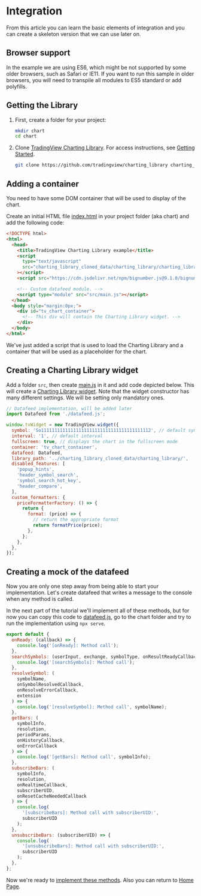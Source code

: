 # Integration

From this article you can learn the basic elements of integration and you can create a skeleton version that we can use later on.

## Browser support

In the example we are using ES6, which might be not supported by some older browsers, such as Safari or IE11. If you want to run this sample in older browsers, you will need to transpile all modules to ES5 standard or add polyfills.

## Getting the Library

1. First, create a folder for your project:

   ```bash
   mkdir chart
   cd chart
   ```

1. Clone [TradingView Charting Library][library-url]. For access instructions, see [Getting Started](getting-started.md).

   ```bash
   git clone https://github.com/tradingview/charting_library charting_library_cloned_data
   ```

## Adding a container

You need to have some DOM container that will be used to display of the chart.

Create an initial HTML file [index.html](../index.html) in your project folder (aka chart) and add the following code:

```html
<!DOCTYPE html>
<html>
  <head>
    <title>TradingView Charting Library example</title>
    <script
      type="text/javascript"
      src="charting_library_cloned_data/charting_library/charting_library.js"
    ></script>
    <script src="https://cdn.jsdelivr.net/npm/bignumber.js@9.1.0/bignumber.min.js"></script>

    <!-- Custom datafeed module. -->
    <script type="module" src="src/main.js"></script>
  </head>
  <body style="margin:0px;">
    <div id="tv_chart_container">
      <!-- This div will contain the Charting Library widget. -->
    </div>
  </body>
</html>
```

We've just added a script that is used to load the Charting Library and a container that will be used as a placeholder for the chart.

## Creating a Charting Library widget

Add a folder `src`, then create [main.js](../src/main.js) in it and add code depicted below. This will create a [Charting Library widget][widget-docs-url]. Note that the widget constructor has many different settings. We will be setting only mandatory ones.

```javascript
// Datafeed implementation, will be added later
import Datafeed from './datafeed.js';

window.tvWidget = new TradingView.widget({
  symbol: 'So11111111111111111111111111111111111111112', // default symbol
  interval: '1', // default interval
  fullscreen: true, // displays the chart in the fullscreen mode
  container: 'tv_chart_container',
  datafeed: Datafeed,
  library_path: '../charting_library_cloned_data/charting_library/',
  disabled_features: [
    'popup_hints',
    'header_symbol_search',
    'symbol_search_hot_key',
    'header_compare',
  ],
  custom_formatters: {
    priceFormatterFactory: () => {
      return {
        format: (price) => {
          // return the appropriate format
          return formatPrice(price);
        },
      };
    },
  },
});
```

## Creating a mock of the datafeed

Now you are only one step away from being able to start your implementation. Let's create datafeed that writes a message to the console when any method is called.

In the next part of the tutorial we'll implement all of these methods, but for now you can copy this code to [datafeed.js](../src/datafeed.js), go to the chart folder and try to run the implementation using `npx serve`.

```javascript
export default {
  onReady: (callback) => {
    console.log('[onReady]: Method call');
  },
  searchSymbols: (userInput, exchange, symbolType, onResultReadyCallback) => {
    console.log('[searchSymbols]: Method call');
  },
  resolveSymbol: (
    symbolName,
    onSymbolResolvedCallback,
    onResolveErrorCallback,
    extension
  ) => {
    console.log('[resolveSymbol]: Method call', symbolName);
  },
  getBars: (
    symbolInfo,
    resolution,
    periodParams,
    onHistoryCallback,
    onErrorCallback
  ) => {
    console.log('[getBars]: Method call', symbolInfo);
  },
  subscribeBars: (
    symbolInfo,
    resolution,
    onRealtimeCallback,
    subscriberUID,
    onResetCacheNeededCallback
  ) => {
    console.log(
      '[subscribeBars]: Method call with subscriberUID:',
      subscriberUID
    );
  },
  unsubscribeBars: (subscriberUID) => {
    console.log(
      '[unsubscribeBars]: Method call with subscriberUID:',
      subscriberUID
    );
  },
};
```

Now we're ready to [implement these methods](datafeed-implementation.md).
Also you can return to [Home Page](home.md).

[library-url]: https://github.com/tradingview/charting_library/
[widget-docs-url]: https://github.com/tradingview/charting_library/wiki/Widget-Constructor
